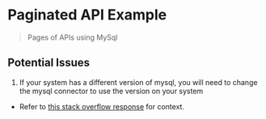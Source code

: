 # Paginated API Example
> Pages of APIs using MySql

## Potential Issues
1. If your system has a different version of mysql, you will need to change the mysql connector to use the version on your system
- Refer to [this stack overflow response](https://stackoverflow.com/questions/50505042/mysqlnontransientconnectionexception-client-does-not-support-authentication-pro) for context.